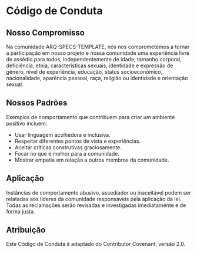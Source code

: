 # Código de Conduta

## Nosso Compromisso

Na comunidade ARQ-SPECS-TEMPLATE, nós nos comprometemos a tornar a participação em nosso projeto e nossa comunidade uma experiência livre de assédio para todos, independentemente de idade, tamanho corporal, deficiência, etnia, características sexuais, identidade e expressão de gênero, nível de experiência, educação, status socioeconômico, nacionalidade, aparência pessoal, raça, religião ou identidade e orientação sexual.

## Nossos Padrões

Exemplos de comportamento que contribuem para criar um ambiente positivo incluem:

* Usar linguagem acolhedora e inclusiva.
* Respeitar diferentes pontos de vista e experiências.
* Aceitar críticas construtivas graciosamente.
* Focar no que é melhor para a comunidade.
* Mostrar empatia em relação a outros membros da comunidade.

## Aplicação

Instâncias de comportamento abusivo, assediador ou inaceitável podem ser relatadas aos líderes da comunidade responsáveis pela aplicação da lei. Todas as reclamações serão revisadas e investigadas imediatamente e de forma justa.

## Atribuição

Este Código de Conduta é adaptado do Contributor Covenant, versão 2.0.

